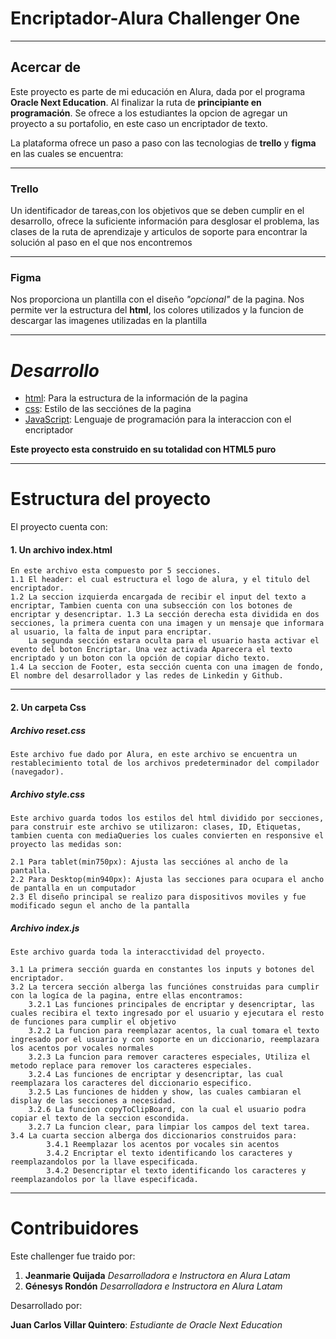 # Encriptador-Alura Challenger One

***

## Acercar de

Este proyecto es parte de mi educación en Alura, dada por el programa **Oracle Next Education**. Al finalizar la ruta de **principiante en programación**. Se ofrece a los estudiantes la opcion de agregar un proyecto a su portafolio, en este caso un encriptador de texto.

La plataforma ofrece un paso a paso con las tecnologias de **trello** y **figma** en las cuales se encuentra:
***
### Trello

Un identificador de tareas,con los objetivos que se deben cumplir en el desarrollo, ofrece la suficiente información para desglosar el problema, las clases de la ruta de aprendizaje y articulos de soporte para encontrar la solución al paso en el que nos encontremos
***
### Figma

Nos proporciona un plantilla con el diseño *"opcional"* de la pagina. Nos permite ver la estructura del **html**, los colores utilizados y la funcion de descargar las imagenes utilizadas en la plantilla
***

#  _Desarrollo_

* [html](https://example.com): Para la estructura de la información de la pagina
* [css](https://example.com): Estilo de las secciónes de la pagina
* [JavaScript](https://example.com): Lenguaje de programación para la interaccion con el encriptador

**Este proyecto esta construido en su totalidad con HTML5 puro**
***

# Estructura del proyecto

El proyecto cuenta con:

####  1. Un archivo index.html
    En este archivo esta compuesto por 5 secciones. 
    1.1 El header: el cual estructura el logo de alura, y el titulo del encriptador. 
    1.2 La seccion izquierda encargada de recibir el input del texto a encriptar, Tambien cuenta con una subsección con los botones de encriptar y desencriptar. 1.3 La sección derecha esta dividida en dos secciones, la primera cuenta con una imagen y un mensaje que informara al usuario, la falta de input para encriptar.
        La segunda sección estara oculta para el usuario hasta activar el evento del boton Encriptar. Una vez activada Aparecera el texto encriptado y un boton con la opción de copiar dicho texto.
    1.4 La seccion de Footer, esta sección cuenta con una imagen de fondo, El nombre del desarrollador y las redes de Linkedin y Github.
***

#### 2. Un carpeta Css

##### Archivo reset.css
    Este archivo fue dado por Alura, en este archivo se encuentra un restablecimiento total de los archivos predeterminador del compilador (navegador).

##### Archivo style.css
    Este archivo guarda todos los estilos del html dividido por secciones, para construir este archivo se utilizaron: clases, ID, Etiquetas, tambien cuenta con mediaQueries los cuales convierten en responsive el proyecto las medidas son:
    
    2.1 Para tablet(min750px): Ajusta las secciónes al ancho de la pantalla.
    2.2 Para Desktop(min940px): Ajusta las secciones para ocupara el ancho de pantalla en un computador
    2.3 El diseño principal se realizo para dispositivos moviles y fue modificado segun el ancho de la pantalla

##### Archivo index.js
    Este archivo guarda toda la interacctividad del proyecto.

    3.1 La primera sección guarda en constantes los inputs y botones del encriptador.
    3.2 La tercera sección alberga las funciónes construidas para cumplir con la logíca de la pagina, entre ellas encontramos: 
        3.2.1 Las funciones principales de encriptar y desencriptar, las cuales recibira el texto ingresado por el usuario y ejecutara el resto de funciones para cumplir el objetivo
        3.2.2 La funcion para reemplazar acentos, la cual tomara el texto ingresado por el usuario y con soporte en un diccionario, reemplazara los acentos por vocales normales
        3.2.3 La funcion para remover caracteres especiales, Utiliza el metodo replace para remover los caracteres especiales.
        3.2.4 Las funciones de encriptar y desencriptar, las cual reemplazara los caracteres del diccionario especifico.
        3.2.5 Las funciones de hidden y show, las cuales cambiaran el display de las secciones a necesidad.
        3.2.6 La funcion copyToClipBoard, con la cual el usuario podra copiar el texto de la seccion escondida.
        3.2.7 La funcion clear, para limpiar los campos del text tarea.
    3.4 La cuarta seccion alberga dos diccionarios construidos para:
            3.4.1 Reemplazar los acentos por vocales sin acentos
            3.4.2 Encriptar el texto identificando los caracteres y reemplazandolos por la llave especificada.
            3.4.2 Desencriptar el texto identificando los caracteres y reemplazandolos por la llave especificada.
    
***

# Contribuidores

Este challenger fue traido por:

1. **Jeanmarie Quijada** *Desarrolladora e Instructora en Alura Latam*
2. **Génesys Rondón** *Desarrolladora e Instructora en Alura Latam*

Desarrollado por: 

**Juan Carlos Villar Quintero**: *Estudiante de Oracle Next Education*






